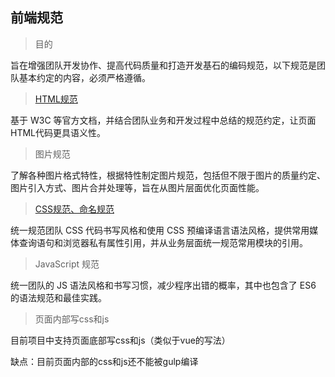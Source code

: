 ## 前端规范
> 目的

旨在增强团队开发协作、提高代码质量和打造开发基石的编码规范，以下规范是团队基本约定的内容，必须严格遵循。

> [HTML规范](specification/HTML.md)

基于 W3C 等官方文档，并结合团队业务和开发过程中总结的规范约定，让页面HTML代码更具语义性。

> 图片规范

了解各种图片格式特性，根据特性制定图片规范，包括但不限于图片的质量约定、图片引入方式、图片合并处理等，旨在从图片层面优化页面性能。

> [CSS规范、命名规范](specification/CSS.md)

统一规范团队 CSS 代码书写风格和使用 CSS 预编译语言语法风格，提供常用媒体查询语句和浏览器私有属性引用，并从业务层面统一规范常用模块的引用。

> JavaScript 规范

统一团队的 JS 语法风格和书写习惯，减少程序出错的概率，其中也包含了 ES6 的语法规范和最佳实践。

> 页面内部写css和js

目前项目中支持页面底部写css和js（类似于vue的写法）

缺点：目前页面内部的css和js还不能被gulp编译

